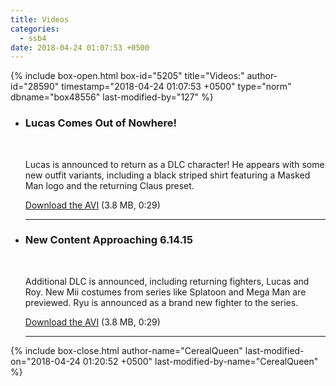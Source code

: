 ```yaml
---
title: Videos
categories:
  - ssb4
date: 2018-04-24 01:07:53 +0500
---
```

{% include box-open.html box-id="5205" title="Videos:" author-id="28590" timestamp="2018-04-24 01:07:53 +0500" type="norm" dbname="box48556" last-modified-by="127" %}
<ul class="pics">
<li>
<a class="picleft" ><youtube vid="zwIhEXVRCog" width="350" height="250"/></a>
<h3>
Lucas Comes Out of Nowhere!</h3><br />
<p>Lucas is announced to return as a DLC character! He appears with some new outfit variants, including a black striped shirt featuring a Masked Man logo and the returning Claus preset.</p>
<p><a href="m2com1_subbed.avi">Download the AVI</a> (3.8 MB, 0:29)</p>
<div class="hr"><hr /></div>
</li>
</ul>
<ul class="pics">
<li>
<a class="picleft" ><youtube vid="WWM-SCjIuNg" width="350" height="250"/></a>
<h3>
New Content Approaching 6.14.15</h3><br />
<p>Additional DLC is announced, including returning fighters, Lucas and Roy. New Mii costumes from series like Splatoon and Mega Man are previewed. Ryu is announced as a brand new fighter to the series.</p>
<p><a href="m2com1_subbed.avi">Download the AVI</a> (3.8 MB, 0:29)</p>
<div class="hr"><hr /></div>
</li>
</ul>
{% include box-close.html author-name="CerealQueen" last-modified-on="2018-04-24 01:20:52 +0500" last-modified-by-name="CerealQueen" %}
